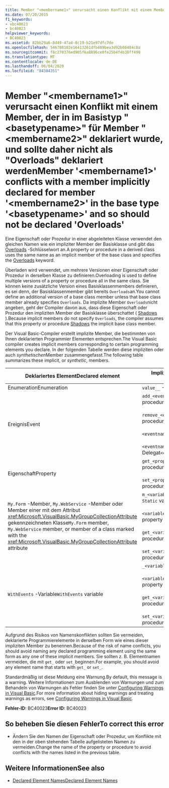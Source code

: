 ```yaml
---
title: Member "<membername1>" verursacht einen Konflikt mit einem Member, der in im Basistyp "<basetypename>" für Member "<membername2>" deklariert wurde, und sollte daher nicht als "Overloads" deklariert werden
ms.date: 07/20/2015
f1_keywords:
- vbc40023
- bc40023
helpviewer_keywords:
- BC40023
ms.assetid: 82bb29a6-8d49-47a4-8c19-b21e97dfc7de
ms.openlocfilehash: 546780102e16413261dfb489bea3d92b08484c8a
ms.sourcegitcommit: f8c270376ed905f6a8896ce0fe25b4f4b38ff498
ms.translationtype: MT
ms.contentlocale: de-DE
ms.lasthandoff: 06/04/2020
ms.locfileid: "84384351"
---
```

# <a name="member-membername1-conflicts-with-a-member-implicitly-declared-for-member-membername2-in-the-base-type-basetypename-and-so-should-not-be-declared-overloads"></a><span data-ttu-id="37a52-102">Member "\<membername1>" verursacht einen Konflikt mit einem Member, der in im Basistyp "\<basetypename>" für Member "\<membername2>" deklariert wurde, und sollte daher nicht als "Overloads" deklariert werden</span><span class="sxs-lookup"><span data-stu-id="37a52-102">Member '\<membername1>' conflicts with a member implicitly declared for member '\<membername2>' in the base type '\<basetypename>' and so should not be declared 'Overloads'</span></span>
<span data-ttu-id="37a52-103">Eine Eigenschaft oder Prozedur in einer abgeleiteten Klasse verwendet den gleichen Namen wie ein impliziter Member der Basisklasse und gibt das [Overloads](../language-reference/modifiers/overloads.md) -Schlüsselwort an.</span><span class="sxs-lookup"><span data-stu-id="37a52-103">A property or procedure in a derived class uses the same name as an implicit member of the base class and specifies the [Overloads](../language-reference/modifiers/overloads.md) keyword.</span></span>  
  
 <span data-ttu-id="37a52-104">Überladen wird verwendet, um mehrere Versionen einer Eigenschaft oder Prozedur in derselben Klasse zu definieren.</span><span class="sxs-lookup"><span data-stu-id="37a52-104">Overloading is used to define multiple versions of a property or procedure all in the same class.</span></span> <span data-ttu-id="37a52-105">Sie können keine zusätzliche Version eines Basisklassenmembers definieren, es sei denn, der Basisklassenmember gibt bereits `Overloads`an.</span><span class="sxs-lookup"><span data-stu-id="37a52-105">You cannot define an additional version of a base class member unless that base class member already specifies `Overloads`.</span></span> <span data-ttu-id="37a52-106">Da implizite Member `Overloads`nicht angeben, geht der Compiler davon aus, dass diese Eigenschaft oder Prozedur den impliziten Member der Basisklasse überschattet ( [Shadows](../language-reference/modifiers/shadows.md) ).</span><span class="sxs-lookup"><span data-stu-id="37a52-106">Because implicit members do not specify `Overloads`, the compiler assumes that this property or procedure [Shadows](../language-reference/modifiers/shadows.md) the implicit base class member.</span></span>  
  
 <span data-ttu-id="37a52-107">Der Visual Basic-Compiler erstellt implizite Member, die bestimmten von Ihnen deklarierten Programmier Elementen entsprechen.</span><span class="sxs-lookup"><span data-stu-id="37a52-107">The Visual Basic compiler creates implicit members corresponding to certain programming elements you declare.</span></span> <span data-ttu-id="37a52-108">In der folgenden Tabelle werden diese impliziten oder auch *synthetischen*Member zusammengefasst.</span><span class="sxs-lookup"><span data-stu-id="37a52-108">The following table summarizes these implicit, or *synthetic*, members.</span></span>  
  
|<span data-ttu-id="37a52-109">Deklariertes Element</span><span class="sxs-lookup"><span data-stu-id="37a52-109">Declared element</span></span>|<span data-ttu-id="37a52-110">Implizit erstellte Member</span><span class="sxs-lookup"><span data-stu-id="37a52-110">Implicitly created members</span></span>|  
|----------------------|--------------------------------|  
|<span data-ttu-id="37a52-111">Enumeration</span><span class="sxs-lookup"><span data-stu-id="37a52-111">Enumeration</span></span>|<span data-ttu-id="37a52-112">`value__` -Member</span><span class="sxs-lookup"><span data-stu-id="37a52-112">`value__` member</span></span>|  
|<span data-ttu-id="37a52-113">Ereignis</span><span class="sxs-lookup"><span data-stu-id="37a52-113">Event</span></span>|<span data-ttu-id="37a52-114">`add_<eventname>` -Prozedur</span><span class="sxs-lookup"><span data-stu-id="37a52-114">`add_<eventname>` procedure</span></span><br /><br /> <span data-ttu-id="37a52-115">`remove_<eventname>` -Prozedur</span><span class="sxs-lookup"><span data-stu-id="37a52-115">`remove_<eventname>` procedure</span></span><br /><br /> <span data-ttu-id="37a52-116">`<eventname>Event` -Feld</span><span class="sxs-lookup"><span data-stu-id="37a52-116">`<eventname>Event` field</span></span><br /><br /> <span data-ttu-id="37a52-117">`<eventname>EventHandler`-Delegat</span><span class="sxs-lookup"><span data-stu-id="37a52-117">`<eventname>EventHandler` delegate</span></span>|  
|<span data-ttu-id="37a52-118">Eigenschaft</span><span class="sxs-lookup"><span data-stu-id="37a52-118">Property</span></span>|<span data-ttu-id="37a52-119">`get_<propertyname>` -Prozedur</span><span class="sxs-lookup"><span data-stu-id="37a52-119">`get_<propertyname>` procedure</span></span><br /><br /> <span data-ttu-id="37a52-120">`set_<propertyname>` -Prozedur</span><span class="sxs-lookup"><span data-stu-id="37a52-120">`set_<propertyname>` procedure</span></span>|  
|<span data-ttu-id="37a52-121">`My.Form` -Member, `My.WebService` -Member oder Member einer mit dem Attribut <xref:Microsoft.VisualBasic.MyGroupCollectionAttribute> gekennzeichneten Klasse</span><span class="sxs-lookup"><span data-stu-id="37a52-121">`My.Form` member, `My.WebService` member, or member of a class marked with the <xref:Microsoft.VisualBasic.MyGroupCollectionAttribute> attribute</span></span>|<span data-ttu-id="37a52-122">`m_<variablename>``Static`Variable</span><span class="sxs-lookup"><span data-stu-id="37a52-122">`m_<variablename>` `Static` variable</span></span><br /><br /> <span data-ttu-id="37a52-123">`<variablename>`-Eigenschaft</span><span class="sxs-lookup"><span data-stu-id="37a52-123">`<variablename>` property</span></span><br /><br /> <span data-ttu-id="37a52-124">`get_<variablename>` -Prozedur</span><span class="sxs-lookup"><span data-stu-id="37a52-124">`get_<variablename>` procedure</span></span><br /><br /> <span data-ttu-id="37a52-125">`set_<variablename>` -Prozedur</span><span class="sxs-lookup"><span data-stu-id="37a52-125">`set_<variablename>` procedure</span></span>|  
|<span data-ttu-id="37a52-126">`WithEvents` -Variable</span><span class="sxs-lookup"><span data-stu-id="37a52-126">`WithEvents` variable</span></span>|<span data-ttu-id="37a52-127">`_<variablename>` -Variable</span><span class="sxs-lookup"><span data-stu-id="37a52-127">`_<variablename>` variable</span></span><br /><br /> <span data-ttu-id="37a52-128">`<variablename>`-Eigenschaft</span><span class="sxs-lookup"><span data-stu-id="37a52-128">`<variablename>` property</span></span><br /><br /> <span data-ttu-id="37a52-129">`get_<variablename>` -Prozedur</span><span class="sxs-lookup"><span data-stu-id="37a52-129">`get_<variablename>` procedure</span></span><br /><br /> <span data-ttu-id="37a52-130">`set_<variablename>` -Prozedur</span><span class="sxs-lookup"><span data-stu-id="37a52-130">`set_<variablename>` procedure</span></span>|  
  
 <span data-ttu-id="37a52-131">Aufgrund des Risikos von Namenskonflikten sollten Sie vermeiden, deklarierte Programmierelemente in derselben Form wie eines dieser impliziten Member zu benennen.</span><span class="sxs-lookup"><span data-stu-id="37a52-131">Because of the risk of name conflicts, you should avoid naming any declared programming element using the same form as any one of these implicit members.</span></span> <span data-ttu-id="37a52-132">Sie sollten z. B. Elementnamen vermeiden, die mit `get_` oder `set_`beginnen.</span><span class="sxs-lookup"><span data-stu-id="37a52-132">For example, you should avoid any element name that starts with `get_` or `set_`.</span></span>  
  
 <span data-ttu-id="37a52-133">Standardmäßig ist diese Meldung eine Warnung.</span><span class="sxs-lookup"><span data-stu-id="37a52-133">By default, this message is a warning.</span></span> <span data-ttu-id="37a52-134">Weitere Informationen zum Ausblenden von Warnungen und zum Behandeln von Warnungen als Fehler finden Sie unter [Configuring Warnings in Visual Basic](/visualstudio/ide/configuring-warnings-in-visual-basic).</span><span class="sxs-lookup"><span data-stu-id="37a52-134">For more information about hiding warnings and treating warnings as errors, see [Configuring Warnings in Visual Basic](/visualstudio/ide/configuring-warnings-in-visual-basic).</span></span>  
  
 <span data-ttu-id="37a52-135">**Fehler-ID:** BC40023</span><span class="sxs-lookup"><span data-stu-id="37a52-135">**Error ID:** BC40023</span></span>  
  
## <a name="to-correct-this-error"></a><span data-ttu-id="37a52-136">So beheben Sie diesen Fehler</span><span class="sxs-lookup"><span data-stu-id="37a52-136">To correct this error</span></span>  
  
- <span data-ttu-id="37a52-137">Ändern Sie den Namen der Eigenschaft oder Prozedur, um Konflikte mit den in der oben stehenden Tabelle aufgelisteten Namen zu vermeiden.</span><span class="sxs-lookup"><span data-stu-id="37a52-137">Change the name of the property or procedure to avoid conflicts with the names listed in the previous table.</span></span>  
  
## <a name="see-also"></a><span data-ttu-id="37a52-138">Weitere Informationen</span><span class="sxs-lookup"><span data-stu-id="37a52-138">See also</span></span>

- [<span data-ttu-id="37a52-139">Declared Element Names</span><span class="sxs-lookup"><span data-stu-id="37a52-139">Declared Element Names</span></span>](../programming-guide/language-features/declared-elements/declared-element-names.md)
